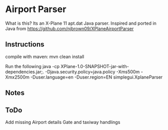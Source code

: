 # Airport Parser

What is this? Its an X-Plane 11 apt.dat Java parser. 
Inspired and ported in Java from https://github.com/njbrown09/XPlaneAirportParser


## Instructions
compile with maven: mvn clean install

Run the following 
java -cp XPlane-1.0-SNAPSHOT-jar-with-dependencies.jar;. -Djava.security.policy=java.policy -Xms500m -Xmx2500m -Duser.language=en -Duser.region=EN simplegui.XplaneParser 

## Notes

## ToDo
Add missing Airport details 
Gate and taxiway handlings
